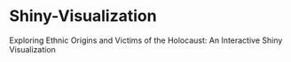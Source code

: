 # Shiny-Visualization
Exploring Ethnic Origins and Victims of the Holocaust: An Interactive Shiny Visualization
